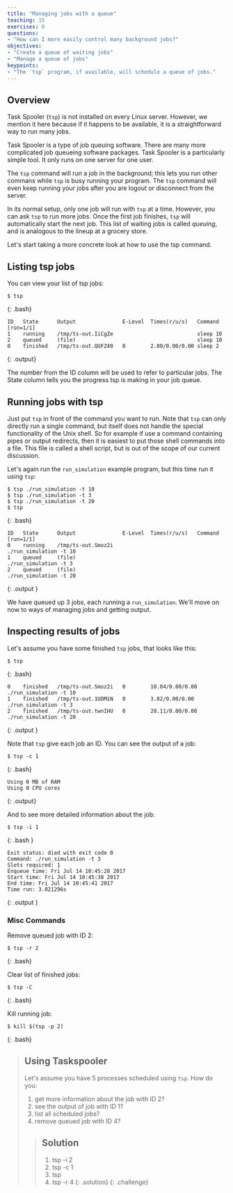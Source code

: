 ```yaml
---
title: "Managing jobs with a queue"
teaching: 15
exercises: 0
questions:
- "How can I more easily control many background jobs?"
objectives:
- "Create a queue of waiting jobs"
- "Manage a queue of jobs"
keypoints:
- "The `tsp` program, if available, will schedule a queue of jobs."
---
```


## Overview

Task Spooler (`tsp`) is not installed on every Linux server.  However, we mention it here because if it happens to be available, it is a straightforward way to run many jobs.

Task Spooler is a type of job queuing software.  There are many more complicated job queueing software packages.  Task Spooler is a particularly simple tool.  It only runs on one server for one user.

The `tsp` command will run a job in the background;  this lets you run other commans while `tsp` is busy running your program.  The `tsp` command will even keep running your jobs after you are logout or disconnect from the server.

In its normal setup, only one job will run with `tsp` at a time.  However, you can ask `tsp` to run more jobs.  Once the first job finishes, `tsp` will automatically start the next job.  This list of waiting jobs is called *queuing*, and is analogous to the lineup at a grocery store.

Let's start taking a more concrete look at how to use the tsp command.

## Listing tsp jobs

You can view your list of tsp jobs:

~~~
$ tsp
~~~
{: .bash}

~~~
ID   State      Output               E-Level  Times(r/u/s)   Command [run=1/1]
1    running    /tmp/ts-out.IiCgZe                           sleep 10
2    queued     (file)                                       sleep 10
0    finished   /tmp/ts-out.QUFZ40   0        2.00/0.00/0.00 sleep 2
~~~
{: .output}

The number from the ID column will be used to refer to particular jobs.  The State column tells you the progress tsp is making in your job queue.


## Running jobs with tsp

Just put `tsp` in front of the command you want to run.  Note that `tsp` can only directly run a single command, but itself does not handle the special functionality of the Unix shell.  So for example if use a command containing pipes or output redirects, then it is easiest to put those shell commands into a file.  This file is called a shell script, but is out of the scope of our current discussion.

Let's again run the `run_simulation` example program, but this time run it using `tsp`:

~~~
$ tsp ./run_simulation -t 10
$ tsp ./run_simulation -t 3
$ tsp ./run_simulation -t 20
$ tsp
~~~
{: .bash}
~~~
ID   State      Output               E-Level  Times(r/u/s)   Command [run=1/1]
0    running    /tmp/ts-out.Smoz2i                           ./run_simulation -t 10
1    queued     (file)                                       ./run_simulation -t 3
2    queued     (file)                                       ./run_simulation -t 20
~~~
{: .output }

We have queued up 3 jobs, each running a `run_simulation`.  We'll move on now to ways of managing jobs and getting output.


## Inspecting results of jobs

Let's assume you have some finished `tsp` jobs, that looks like this:

~~~
$ tsp
~~~
{: .bash}

~~~
0    finished   /tmp/ts-out.Smoz2i   0        10.04/0.00/0.00 ./run_simulation -t 10
1    finished   /tmp/ts-out.1UDMiN   0        3.02/0.00/0.00  ./run_simulation -t 3
2    finished   /tmp/ts-out.twnIHU   0        20.11/0.00/0.00 ./run_simulation -t 20
~~~
{: .output }


Note that `tsp` give each job an ID.  You can see the output of a job:

~~~
$ tsp -c 1
~~~
{: .bash}
~~~
Using 0 MB of RAM
Using 0 CPU cores
~~~
{: .output}

And to see more detailed information about the job:

~~~
$ tsp -i 1
~~~
{: .bash }

~~~
Exit status: died with exit code 0
Command: ./run_simulation -t 3
Slots required: 1
Enqueue time: Fri Jul 14 10:45:28 2017
Start time: Fri Jul 14 10:45:38 2017
End time: Fri Jul 14 10:45:41 2017
Time run: 3.021296s
~~~
{: .output }

### Misc Commands

Remove queued job with ID 2:

~~~
$ tsp -r 2
~~~
{: .bash}

Clear list of finished jobs:
~~~
$ tsp -C
~~~
{: .bash}

Kill running job:
~~~
$ kill $(tsp -p 2)
~~~
{: .bash}

> ## Using Taskspooler 
> Let's assume you have 5 processes scheduled using `tsp`. How do you:
>
> 1. get more information about the job with ID 2?
> 2. see the output of job with ID 1?
> 3. list all scheduled jobs?
> 4. remove queued job with ID 4?
> 
> > ## Solution
> > 1. tsp -i 2
> > 2. tsp -c 1
> > 3. tsp
> > 4. tsp -r 4
> {: .solution}
{: .challenge}

